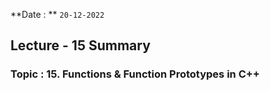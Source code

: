**Date : ** `20-12-2022`
## Lecture - 15 Summary
### Topic : 15. Functions & Function Prototypes in C++
